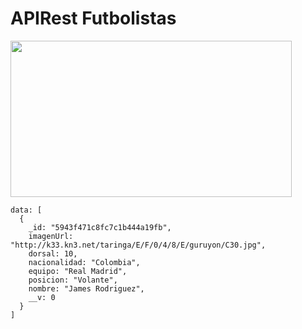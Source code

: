 <h1>APIRest Futbolistas</h1>
<img height="250" width="450" src="http://www.larazon.es/documents/10165/0/image_content_Low_2439623_20141128120336.jpg"></img>
</img>

    data: [
      {
        _id: "5943f471c8fc7c1b444a19fb",
        imagenUrl: "http://k33.kn3.net/taringa/E/F/0/4/8/E/guruyon/C30.jpg",
        dorsal: 10,
        nacionalidad: "Colombia",
        equipo: "Real Madrid",
        posicion: "Volante",
        nombre: "James Rodriguez",
        __v: 0  
      }
    ]
